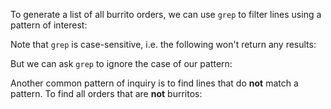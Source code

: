 <script>
import Execute from "$components/Execute.svelte";
</script>

To generate a list of all burrito orders, we can use `grep` to filter lines using a pattern of interest:

<Execute command='grep "Burrito" orders.tsv' />

Note that `grep` is case-sensitive, i.e. the following won't return any results:

<Execute command='grep "burrito" orders.tsv' />

But we can ask `grep` to ignore the case of our pattern:

<Execute command='grep -i "burrito" orders.tsv' />

Another common pattern of inquiry is to find lines that do **not** match a pattern. To find all orders that are **not** burritos:

<Execute command='grep -v "Burrito" orders.tsv' />
